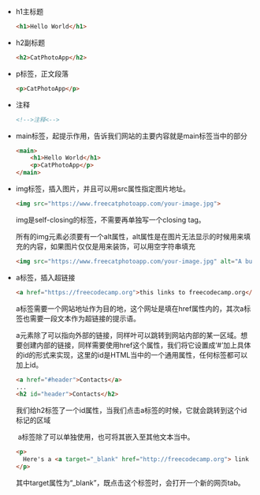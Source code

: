 - h1主标题

  ```html
  <h1>Hello World</h1>
  ```
  
- h2副标题

  ```html
  <h2>CatPhotoApp</h2>
  ```
  
- p标签，正文段落

  ```html
  <p>CatPhotoApp</p>
  ```

- 注释

  ```html
  <!-->注释<-->
  ```

- main标签，起提示作用，告诉我们网站的主要内容就是main标签当中的部分

  ```html
  <main>
      <h1>Hello World</h1>
      <p>CatPhotoApp</p>
  </main>
  ```
  
- img标签，插入图片，并且可以用src属性指定图片地址。

  ```html
  <img src="https://www.freecatphotoapp.com/your-image.jpg">
  ```

  img是self-closing的标签，不需要再单独写一个closing tag。

  所有的img元素必须要有一个alt属性，alt属性是在图片无法显示的时候用来填充的内容，如果图片仅仅是用来装饰，可以用空字符串填充

  ```html
  <img src="https://www.freecatphotoapp.com/your-image.jpg" alt="A business cat wearing a necktie.">
  ```

- a标签，插入超链接

  ```html
  <a href="https://freecodecamp.org">this links to freecodecamp.org</a>
  ```

  ​	a标签需要一个网站地址作为目的地，这个网址是填在href属性内的，其次a标签也需要一段文本作为超链接的提示语。
  
  ​	a元素除了可以指向外部的链接，同样叶可以跳转到网站内部的某一区域。想要创建内部的链接，同样需要使用href这个属性，我们将它设置成‘#’加上具体的id的形式来实现，这里的id是HTML当中的一个通用属性，任何标签都可以加上id。
  ```html
  <a href="#header">Contacts</a>
  ...
  <h2 id="header">Contacts</h2>
  ```
  ​	我们给h2标签了一个id属性，当我们点击a标签的时候，它就会跳转到这个id标记的区域
  
  ​	a标签除了可以单独使用，也可将其嵌入至其他文本当中。
  
  ```html
  <p>
  	Here's a <a target="_blank" href="http://freecodecamp.org"> link to freecodecamp.org</a> for you to follow.
  </p>
  ```
  
  ​	其中target属性为“_blank”，既点击这个标签时，会打开一个新的网页tab。


